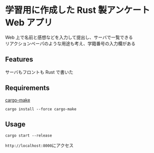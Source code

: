 # 学習用に作成した Rust 製アンケート Web アプリ

Web 上で名前と感想などを入力して提出し、サーバで一覧できる  
リアクションペーパのような用途も考え、学籍番号の入力欄がある

## Features

サーバもフロントも Rust で書いた

## Requirements

[cargo-make](https://github.com/sagiegurari/cargo-make)

`cargo install --force cargo-make`

## Usage

`cargo start --release`

`http://localhost:8000`にアクセス

